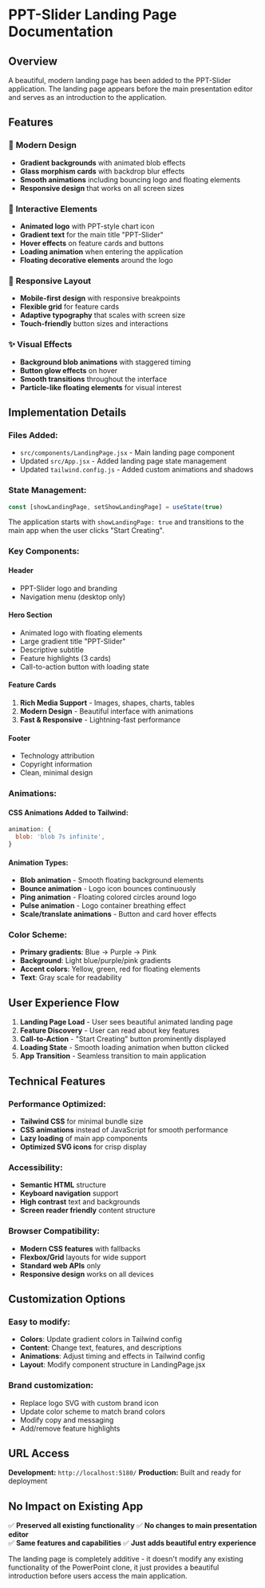 # PPT-Slider Landing Page Documentation

## Overview
A beautiful, modern landing page has been added to the PPT-Slider application. The landing page appears before the main presentation editor and serves as an introduction to the application.

## Features

### 🎨 **Modern Design**
- **Gradient backgrounds** with animated blob effects
- **Glass morphism cards** with backdrop blur effects
- **Smooth animations** including bouncing logo and floating elements
- **Responsive design** that works on all screen sizes

### 🚀 **Interactive Elements**
- **Animated logo** with PPT-style chart icon
- **Gradient text** for the main title "PPT-Slider"
- **Hover effects** on feature cards and buttons
- **Loading animation** when entering the application
- **Floating decorative elements** around the logo

### 📱 **Responsive Layout**
- **Mobile-first design** with responsive breakpoints
- **Flexible grid** for feature cards
- **Adaptive typography** that scales with screen size
- **Touch-friendly** button sizes and interactions

### ✨ **Visual Effects**
- **Background blob animations** with staggered timing
- **Button glow effects** on hover
- **Smooth transitions** throughout the interface
- **Particle-like floating elements** for visual interest

## Implementation Details

### Files Added:
- `src/components/LandingPage.jsx` - Main landing page component
- Updated `src/App.jsx` - Added landing page state management
- Updated `tailwind.config.js` - Added custom animations and shadows

### State Management:
```javascript
const [showLandingPage, setShowLandingPage] = useState(true)
```

The application starts with `showLandingPage: true` and transitions to the main app when the user clicks "Start Creating".

### Key Components:

#### Header
- PPT-Slider logo and branding
- Navigation menu (desktop only)

#### Hero Section
- Animated logo with floating elements
- Large gradient title "PPT-Slider"
- Descriptive subtitle
- Feature highlights (3 cards)
- Call-to-action button with loading state

#### Feature Cards
1. **Rich Media Support** - Images, shapes, charts, tables
2. **Modern Design** - Beautiful interface with animations
3. **Fast & Responsive** - Lightning-fast performance

#### Footer
- Technology attribution
- Copyright information
- Clean, minimal design

### Animations:

#### CSS Animations Added to Tailwind:
```javascript
animation: {
  blob: 'blob 7s infinite',
}
```

#### Animation Types:
- **Blob animation** - Smooth floating background elements
- **Bounce animation** - Logo icon bounces continuously
- **Ping animation** - Floating colored circles around logo
- **Pulse animation** - Logo container breathing effect
- **Scale/translate animations** - Button and card hover effects

### Color Scheme:
- **Primary gradients**: Blue → Purple → Pink
- **Background**: Light blue/purple/pink gradients
- **Accent colors**: Yellow, green, red for floating elements
- **Text**: Gray scale for readability

## User Experience Flow

1. **Landing Page Load** - User sees beautiful animated landing page
2. **Feature Discovery** - User can read about key features
3. **Call-to-Action** - "Start Creating" button prominently displayed  
4. **Loading State** - Smooth loading animation when button clicked
5. **App Transition** - Seamless transition to main application

## Technical Features

### Performance Optimized:
- **Tailwind CSS** for minimal bundle size
- **CSS animations** instead of JavaScript for smooth performance
- **Lazy loading** of main app components
- **Optimized SVG icons** for crisp display

### Accessibility:
- **Semantic HTML** structure
- **Keyboard navigation** support
- **High contrast** text and backgrounds
- **Screen reader friendly** content structure

### Browser Compatibility:
- **Modern CSS features** with fallbacks
- **Flexbox/Grid** layouts for wide support  
- **Standard web APIs** only
- **Responsive design** works on all devices

## Customization Options

### Easy to modify:
- **Colors**: Update gradient colors in Tailwind config
- **Content**: Change text, features, and descriptions
- **Animations**: Adjust timing and effects in Tailwind config
- **Layout**: Modify component structure in LandingPage.jsx

### Brand customization:
- Replace logo SVG with custom brand icon
- Update color scheme to match brand colors
- Modify copy and messaging
- Add/remove feature highlights

## URL Access

**Development:** `http://localhost:5180/`
**Production:** Built and ready for deployment

## No Impact on Existing App

✅ **Preserved all existing functionality**
✅ **No changes to main presentation editor**  
✅ **Same features and capabilities**
✅ **Just adds beautiful entry experience**

The landing page is completely additive - it doesn't modify any existing functionality of the PowerPoint clone, it just provides a beautiful introduction before users access the main application.